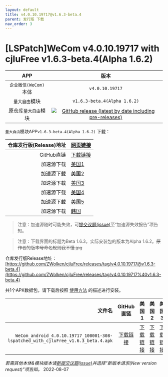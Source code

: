 ```yaml
---
layout: default
title: v4.0.10.19717@v1.6.3-beta.4
parent: 发行版 下载
nav_order: 3
---
```


# [LSPatch]WeCom v4.0.10.19717 with cjluFree v1.6.3-beta.4(Alpha 1.6.2)

| APP | 版本 |
| :---: | :---: |
| `企业微信(WeCom)`本体 | `v4.0.10.19717` |
| `量大自由`模块 | `v1.6.3-beta.4(Alpha 1.6.2)` |
| 原仓库`量大自由`模块 | [![GitHub release (latest by date including pre-releases)](https://img.shields.io/github/v/release/zxy19/cjluFree?include_prereleases&label=%E6%9C%80%E6%96%B0%E7%89%88%E6%9C%AC&style=flat-square)](https://github.com/zxy19/cjluFree/releases) |

`量大自由`模块APP`v1.6.3-beta.4(Alpha 1.6.2)` 下载：

| 仓库发行版(Release)地址 | [网页链接](https://github.com/zxy19/cjluFree/releases/tag/v1.6.3-beta.4) |
| ---: | :--- |
| GitHub直链 | [下载链接](https://github.com/zxy19/cjluFree/releases/download/v1.6.3-beta.4/B163.apk) |
| 加速源下载 | [美国1](https://gh.gh2233.ml/https://github.com/zxy19/cjluFree/releases/download/v1.6.3-beta.4/B163.apk) |
| 加速源下载 | [美国2](https://gh2.yanqishui.work/https://github.com/zxy19/cjluFree/releases/download/v1.6.3-beta.4/B163.apk) |
| 加速源下载 | [美国3](https://ghdl.z-o.top/https://github.com/zxy19/cjluFree/releases/download/v1.6.3-beta.4/B163.apk) |
| 加速源下载 | [美国4](https://gh.ddlc.top/https://github.com/zxy19/cjluFree/releases/download/v1.6.3-beta.4/B163.apk) |
| 加速源下载 | [美国5](https://gh-proxy-misakano7545.koyeb.app/https://github.com/zxy19/cjluFree/releases/download/v1.6.3-beta.4/B163.apk) |
| 加速源下载 | [韩国](https://ghproxy.com/https://github.com/zxy19/cjluFree/releases/download/v1.6.3-beta.4/B163.apk) |

> 注意：加速源随时可能失效，可[提交议题(issue)](https://github.com/ZWolken/cjluFree/issues/new/choose)至“加速源失效报告”项告知。

> 注意：下载界面的标题为Beta 1.6.3，实际安装包的版本为Alpha 1.6.2。~~原作者的版本号命名规则我不懂.jpg~~

仓库发行版Release地址：[https://github.com/ZWolken/cjluFree/releases/tag/v4.0.10.19717@v1.6.3-beta.4](https://github.com/ZWolken/cjluFree/releases/tag/v4.0.10.19717%40v1.6.3-beta.4)

共1个APK数据包，请下载后按照 [使用方法](https://zwolken.github.io/cjluFree/#%E4%BD%BF%E7%94%A8%E6%96%B9%E6%B3%95) 的描述进行安装。

| 文件名 | GitHub直链 | 美国1 | 美国2 | 美国3 | 美国4  | 美国5 | 韩国 |
| ---: | :---: | :---: | :---: | :---: | :---: | :---: | :---: |
| `WeCom_android_4.0.10.19717_100001-308-lspatched_with_cjluFree_v1.6.3_beta.4.apk` | [下载链接](https://github.com/ZWolken/cjluFree/releases/download/v4.0.10.19717%40v1.6.3-beta.4/WeCom_android_4.0.10.19717_100001-308-lspatched_with_cjluFree_v1.6.3_beta.4.apk) | [下载链接](https://gh.gh2233.ml/https://github.com/ZWolken/cjluFree/releases/download/v4.0.10.19717%40v1.6.3-beta.4/WeCom_android_4.0.10.19717_100001-308-lspatched_with_cjluFree_v1.6.3_beta.4.apk) | [下载链接](https://gh2.yanqishui.work/https://github.com/ZWolken/cjluFree/releases/download/v4.0.10.19717%40v1.6.3-beta.4/WeCom_android_4.0.10.19717_100001-308-lspatched_with_cjluFree_v1.6.3_beta.4.apk) | [下载链接](https://ghdl.z-o.top/https://github.com/ZWolken/cjluFree/releases/download/v4.0.10.19717%40v1.6.3-beta.4/WeCom_android_4.0.10.19717_100001-308-lspatched_with_cjluFree_v1.6.3_beta.4.apk) | [下载链接](https://gh.ddlc.top/https://github.com/ZWolken/cjluFree/releases/download/v4.0.10.19717%40v1.6.3-beta.4/WeCom_android_4.0.10.19717_100001-308-lspatched_with_cjluFree_v1.6.3_beta.4.apk) | [下载链接](https://gh-proxy-misakano7545.koyeb.app/https://github.com/ZWolken/cjluFree/releases/download/v4.0.10.19717%40v1.6.3-beta.4/WeCom_android_4.0.10.19717_100001-308-lspatched_with_cjluFree_v1.6.3_beta.4.apk) | [下载链接](https://ghproxy.com/https://github.com/ZWolken/cjluFree/releases/download/v4.0.10.19717%40v1.6.3-beta.4/WeCom_android_4.0.10.19717_100001-308-lspatched_with_cjluFree_v1.6.3_beta.4.apk) |

*若需其他本体&模块版本请[新提交议题(issue)](https://github.com/ZWolken/cjluFree/issues/new/choose)并选择“新版本请求(New version request)”项告知。*
2022-08-07